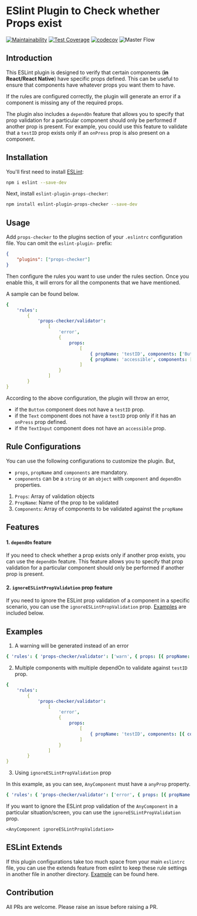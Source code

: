 # ESlint Plugin to Check whether Props exist

[![Maintainability](https://api.codeclimate.com/v1/badges/b3c97859f2e06cd3a6b0/maintainability)](https://codeclimate.com/github/samitha9125/eslint-plugin-props-validator/maintainability) [![Test Coverage](https://api.codeclimate.com/v1/badges/b3c97859f2e06cd3a6b0/test_coverage)](https://codeclimate.com/github/samitha9125/eslint-plugin-props-validator/test_coverage) [![codecov](https://codecov.io/gh/samitha9125/eslint-plugin-props-validator/branch/main/graph/badge.svg?token=PAB35G2RNG)](https://codecov.io/gh/samitha9125/eslint-plugin-props-validator) ![Master Flow](https://github.com/samitha9125/eslint-plugin-props-validator/actions/workflows/main.yml/badge.svg)
## Introduction

This ESLint plugin is designed to verify that certain components (**in React/React Native**) have specific props defined. This can be useful to ensure that components have whatever props you want them to have.

If the rules are configured correctly, the plugin will generate an error if a component is missing any of the required props.

The plugin also includes a `dependOn` feature that allows you to specify that prop validation for a particular component should only be performed if another prop is present. For example, you could use this feature to validate that a `testID` prop exists only if an `onPress` prop is also present on a component.

## Installation

You'll first need to install [ESLint](https://eslint.org/):

```sh
npm i eslint --save-dev
```

Next, install `eslint-plugin-props-checker`:

```sh
npm install eslint-plugin-props-checker --save-dev
```

## Usage

Add `props-checker` to the plugins section of your `.eslintrc` configuration file. You can omit the `eslint-plugin-` prefix:

```json
{
    "plugins": ["props-checker"]
}
```

Then configure the rules you want to use under the rules section. Once you enable this, it will errors for all the components that we have mentioned.

A sample can be found below.

```yaml
{
    'rules':
        {
            'props-checker/validator':
                [
                    'error',
                    {
                        props:
                            [
                                { propName: 'testID', components: ['Button', { component: 'Text', dependOn: 'onPress' }] },
                                { propName: 'accessible', components: ['TextInput'] }
                            ]
                    }
                ]
        }
}
```

According to the above configuration, the plugin will throw an error,

-   if the `Button` component does not have a `testID` prop.
-   if the `Text` component does not have a `testID` prop only if it has an `onPress` prop defined.
-   if the `TextInput` component does not have an `accessible` prop.

## Rule Configurations

You can use the following configurations to customize the plugin. But,

-   `props`, `propName` and `components` are mandatory.
-   `components` can be a `string` or an `object` with `component` and `dependOn` properties.

1. `Props`: Array of validation objects
2. `PropName`: Name of the prop to be validated
3. `Components`: Array of components to be validated against the `propName`

## Features

#### 1. `dependOn` feature
If you need to check whether a prop exists only if another prop exists, you can use the `dependOn` feature. This feature allows you to specify that prop validation for a particular component should only be performed if another prop is present.

#### 2. `ignoreESLintPropValidation` prop feature
If you need to ignore the ESLint prop validation of a component in a specific scenario, you can use the `ignoreESLintPropValidation` prop. [Examples](##Examples) are included below.



## Examples

1. A warning will be generated instead of an error

```yaml
{ 'rules': { 'props-checker/validator': ['warn', { props: [{ propName: 'customProp', components: ['CustomComponent'] }] }] } }
```

2. Multiple components with multiple dependOn to validate against `testID` prop.

```yaml
{
    'rules':
        {
            'props-checker/validator':
                [
                    'error',
                    {
                        props:
                            [
                                { propName: 'testID', components: [{ component: 'Button', dependOn: 'title' }, { component: 'Text', dependOn: 'onPress' }] }
                            ]
                    }
                ]
        }
}
```
3. Using `ignoreESLintPropValidation` prop

In this example, as you can see, `AnyComponent` must have a `anyProp` property.

```yaml
{ 'rules': { 'props-checker/validator': ['error', { props: [{ propName: 'anyProp', components: [ 'AnyComponent'] }] }] } }
```

If you want to ignore the ESLint prop validation of the `AnyComponent` in a particular situation/screen, you can use the `ignoreESLintPropValidation` prop.
```tsx
<AnyComponent ignoreESLintPropValidation>
```

## ESLint Extends
If this plugin configurations take too much space from your main `eslintrc` file, you can use the extends feature from eslint to keep these rule settings in another file in another directory. [Example](https://gist.github.com/randallreedjr/40282968b6f39dc3f423dd3cf1106455) can be found here.

## Contribution

All PRs are welcome. Please raise an issue before raising a PR.